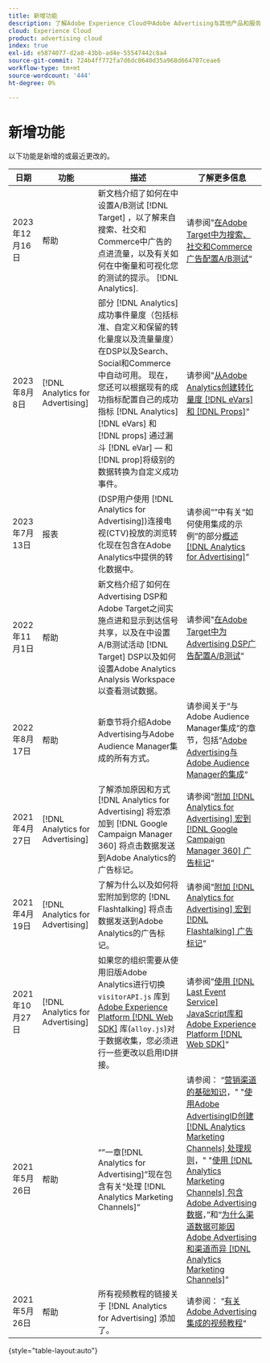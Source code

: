 ```yaml
---
title: 新增功能
description: 了解Adobe Experience Cloud中Adobe Advertising与其他产品和服务之间的集成更新。
cloud: Experience Cloud
product: advertising cloud
index: true
exl-id: e5874077-d2a8-43bb-ad4e-55547442c8a4
source-git-commit: 724b4ff772fa7d6dc0640d35a968d664707ceae6
workflow-type: tm+mt
source-wordcount: '444'
ht-degree: 0%

---
```


# 新增功能

以下功能是新增的或最近更改的。

| 日期 | 功能 | 描述 | 了解更多信息 |
| ---- | ------- | ----------- | -------------------- |
| 2023年12月16日 | 帮助 | 新文档介绍了如何在中设置A/B测试 [!DNL Target] ，以了解来自搜索、社交和Commerce中广告的点进流量，以及有关如何在中衡量和可视化您的测试的提示。 [!DNL Analytics]. | 请参阅&quot;[在Adobe Target中为搜索、社交和Commerce广告配置A/B测试](/help/integrations/target/ab-tests-search.md)“ |
| 2023年8月8日 | [!DNL Analytics for Advertising] | 部分 [!DNL Analytics] 成功事件量度（包括标准、自定义和保留的转化量度以及流量量度）在DSP以及Search、Social和Commerce中自动可用。 现在，您还可以根据现有的成功指标配置自己的成功指标 [!DNL Analytics] [!DNL eVars] 和 [!DNL props] 通过漏斗 [!DNL eVar] — 和 [!DNL prop]将级别的数据转换为自定义成功事件。 | 请参阅&quot;[从Adobe Analytics创建转化量度 [!DNL eVars] 和 [!DNL Props]](/help/integrations/analytics/conversion-metrics-from-evars.md)“ |
| 2023年7月13日 | 报表 | (DSP用户使用 [!DNL Analytics for Advertising])连接电视(CTV)投放的浏览转化现在包含在Adobe Analytics中提供的转化数据中。 | 请参阅“”中有关“如何使用集成的示例”的部分[概述 [!DNL Analytics for Advertising]](/help/integrations/analytics/overview.md#integration-examples)“ |
| 2022年11月1日 | 帮助 | 新文档介绍了如何在Advertising DSP和Adobe Target之间实施点进和显示到达信号共享，以及在中设置A/B测试活动 [!DNL Target] DSP以及如何设置Adobe Analytics Analysis Workspace以查看测试数据。 | 请参阅&quot;[在Adobe Target中为Advertising DSP广告配置A/B测试](/help/integrations/target/ab-tests-dsp.md)“ |
| 2022年8月17日 | 帮助 | 新章节将介绍Adobe Advertising与Adobe Audience Manager集成的所有方式。 | 请参阅关于“与Adobe Audience Manager集成”的章节，包括“[Adobe Advertising与Adobe Audience Manager的集成](/help/integrations/audience-manager/overview.md)“ |
| 2021年4月27日 | [!DNL Analytics for Advertising] | 了解添加原因和方式 [!DNL Analytics for Advertising] 将宏添加到 [!DNL Google Campaign Manager 360] 将点击数据发送到Adobe Analytics的广告标记。 | 请参阅&quot;[附加 [!DNL Analytics for Advertising] 宏到 [!DNL Google Campaign Manager 360] 广告标记](/help/integrations/analytics/macros-google-campaign-manager.md)“ |
| 2021年4月19日 | [!DNL Analytics for Advertising] | 了解为什么以及如何将宏附加到您的 [!DNL Flashtalking] 将点击数据发送到Adobe Analytics的广告标记。 | 请参阅&quot;[附加 [!DNL Analytics for Advertising] 宏到 [!DNL Flashtalking] 广告标记](/help/integrations/analytics/macros-flashtalking.md)“ |
| 2021年10月27日 | [!DNL Analytics for Advertising] | 如果您的组织需要从使用旧版Adobe Analytics进行切换 `visitorAPI.js` 库到 [Adobe Experience Platform [!DNL Web SDK]](https://experienceleague.adobe.com/docs/experience-platform/edge/home.html) 库(`alloy.js`)对于数据收集，您必须进行一些更改以启用ID拼接。 | 请参阅&quot;[使用 [!DNL Last Event Service] JavaScript库和Adobe Experience Platform [!DNL Web SDK]](/help/integrations/analytics/web-sdk.md)“ |
| 2021年5月26日 | 帮助 | “”一章[!DNL Analytics for Advertising]”现在包含有关“处理 [!DNL Analytics Marketing Channels]“ | 请参阅： “[营销渠道的基础知识](/help/integrations/analytics/marketing-channels/mc-overview.md)，&quot; &quot;[使用Adobe AdvertisingID创建 [!DNL Analytics Marketing Channels] 处理规则](/help/integrations/analytics/marketing-channels/mc-ids.md)，&quot; &quot;[使用 [!DNL Analytics Marketing Channels] 包含Adobe Advertising数据](/help/integrations/analytics/marketing-channels/mc-ac-data.md)，”和“[为什么渠道数据可能因Adobe Advertising和渠道而异 [!DNL Analytics Marketing Channels]](/help/integrations/analytics/marketing-channels/mc-data-variances.md)“ |
| 2021年5月26日 | 帮助 | 所有视频教程的链接关于 [!DNL Analytics for Advertising] 添加了。 | 请参阅： “[有关Adobe Advertising集成的视频教程](https://experienceleague.adobe.com/docs/advertising-learn/tutorials/overview.html)“ |

{style="table-layout:auto"}

<!-- At some point, just make this an overview page instead?

Adobe Advertising is integrated with the following Adobe Experience Cloud products:

* [Adobe Analytics](/help/integrations/analytics/overview.md)

* Adobe Audience Manager

* Adobe Campaign (Adobe Advertising Search only)

 -->

